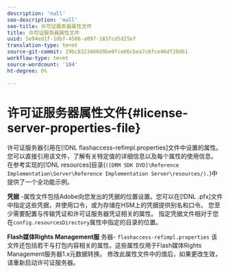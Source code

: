 ```yaml
---
description: 'null'
seo-description: 'null'
seo-title: 许可证服务器属性文件
title: 许可证服务器属性文件
uuid: 5e94ed1f-1dbf-4506-a097-183fcd5d25ef
translation-type: tm+mt
source-git-commit: 29bc8323460d9be0fce66cbea7c6fce46df20d61
workflow-type: tm+mt
source-wordcount: '184'
ht-degree: 0%

---
```



# 许可证服务器属性文件{#license-server-properties-file}

许可证服务器引用在[!DNL flashaccess-refimpl.properties]文件中设置的属性。 您可以直接引用该文件，了解有关特定值的详细信息以及每个属性的使用信息。 在参考实现的[!DNL resources]目录(`([DRM SDK DVD]\Reference Implementation\Server\Reference Implementation Server\resources/).`)中提供了一个全功能示例。

**凭据** -属性文件包括Adobe向您发出的凭据的位置设置。您可以在[!DNL .pfx]文件中指定这些凭据，并使用口令，或为存储在HSM上的凭据提供别名和口令。 您至少需要配置与传输凭证和许可证服务器凭证相关的属性。 指定凭据文件相对于您在`config.resourcesDirectory`属性中指定的目录的位置。

**Flash媒体Rights Management服** 务器- `flashaccess-refimpl.properties` 该文件还包括若干与打包内容相关的属性。这些属性仅用于Flash媒体Rights Management服务器1.x元数据转换。 修改此属性文件中的值后，如果更改生效，请重新启动许可证服务器。
